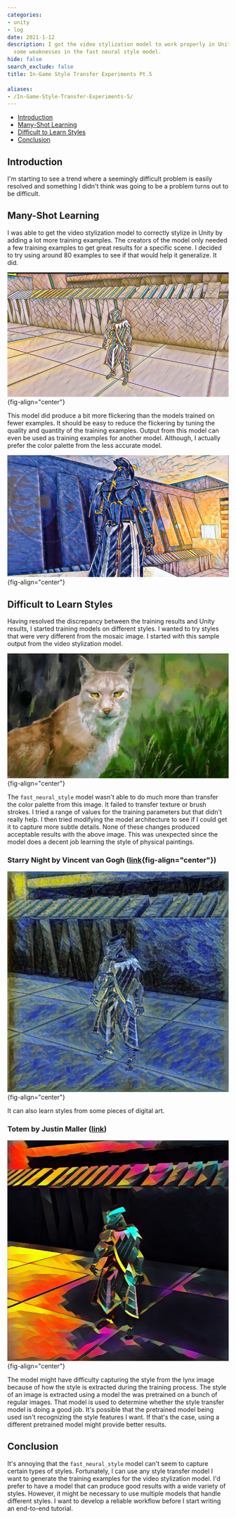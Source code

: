 ```yaml
---
categories:
- unity
- log
date: 2021-1-12
description: I got the video stylization model to work properly in Unity and found
  some weaknesses in the fast neural style model.
hide: false
search_exclude: false
title: In-Game Style Transfer Experiments Pt.5

aliases:
- /In-Game-Style-Transfer-Experiments-5/
---
```


* [Introduction](#introduction)
* [Many-Shot Learning](#many-shot-learning)
* [Difficult to Learn Styles](#difficult-to-learn-styles)
* [Conclusion](#conclusion)

## Introduction

I'm starting to see a trend where a seemingly difficult problem is easily resolved and something I didn't think was going to be a problem turns out to be difficult. 

## Many-Shot Learning

I was able to get the video stylization model to correctly stylize in Unity by adding a lot more training examples. The creators of the model only needed a few training examples to get great results for a specific scene. I decided to try using around 80 examples to see if that would help it generalize. It did.

![](./images/generator_mosaic_small_v6.jpg){fig-align="center"}

This model did produce a bit more flickering than the models trained on fewer examples. It should be easy to reduce the flickering by tuning the quality and quantity of the training examples. Output from this model can even be used as training examples for another model. Although, I actually prefer the color palette from the less accurate model.

![](./images/few_shot_mosaic_frame.jpg){fig-align="center"}

## Difficult to Learn Styles

Having resolved the discrepancy between the training results and Unity results, I started training models on different styles. I wanted to try styles that were very different from the mosaic image. I started with this sample output from the video stylization model.

![](./images/lynx_digital_painting.jpg){fig-align="center"}

The `fast_neural_style` model wasn't able to do much more than transfer the color palette from this image. It failed to transfer texture or brush strokes. I tried a range of values for the training parameters but that didn't really help. I then tried modifying the model architecture to see if I could get it to capture more subtle details. None of these changes produced acceptable results with the above image. This was unexpected since the model does a decent job learning the style of physical paintings.

### Starry Night by Vincent van Gogh ([link](https://commons.wikimedia.org/wiki/File:Van_Gogh_-_Starry_Night_-_Google_Art_Project.jpg){fig-align="center"})

![](./images/starry-night.jpg){fig-align="center"}

It can also learn styles from some pieces of digital art.

### Totem by Justin Maller ([link](http://www.facets.la/2014/360/))

![](./images/facets-dragon.jpg){fig-align="center"}

The model might have difficulty capturing the style from the lynx image because of how the style is extracted during the training process. The style of an image is extracted using a model the was pretrained on a bunch of regular images. That model is used to determine whether the style transfer model is doing a good job. It's possible that the pretrained model being used isn't recognizing the style features I want. If that's the case, using a different pretrained model might provide better results.

## Conclusion

It's annoying that the `fast_neural_style` model can't seem to capture certain types of styles. Fortunately, I can use any style transfer model I want to generate the training examples for the video stylization model. I'd prefer to have a model that can produce good results with a wide variety of styles. However, it might be necessary to use multiple models that handle different styles. I want to develop a reliable workflow before I start writing an end-to-end tutorial.





<!-- Cloudflare Web Analytics --><script defer src='https://static.cloudflareinsights.com/beacon.min.js' data-cf-beacon='{"token": "56b8d2f624604c4891327b3c0d9f6703"}'></script><!-- End Cloudflare Web Analytics -->